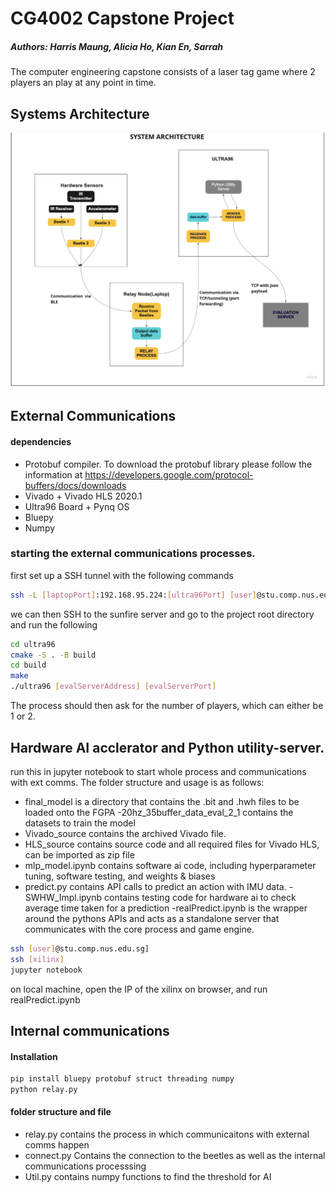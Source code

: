 # CG4002 Capstone Project
##### Authors: Harris Maung, Alicia Ho, Kian En, Sarrah


The computer engineering capstone consists of a laser tag game where 2 players an play at any point in time.

## Systems Architecture
![alt text](https://github.com/sixletters/cg4002-core/blob/main/Screenshot%202022-11-13%20at%209.38.38%20PM.png)

## External Communications 
#### dependencies
- Protobuf compiler. To download the protobuf library please follow the information at https://developers.google.com/protocol-buffers/docs/downloads
- Vivado + Vivado HLS 2020.1
- Ultra96 Board + Pynq OS 
- Bluepy
- Numpy
### starting the external communications processes. 
first set up a SSH tunnel with the following commands
```sh
ssh -L [laptopPort]:192.168.95.224:[ultra96Port] [user]@stu.comp.nus.edu.sg]
```
we can then SSH to the sunfire server and go to the project root directory and run the following
```sh
cd ultra96
cmake -S . -B build
cd build
make
./ultra96 [evalServerAddress] [evalServerPort] 
```
The process should then ask for the number of players, which can either be 1 or 2.

## Hardware AI acclerator and Python utility-server.
run this in jupyter notebook to start whole process and communications with ext comms.
The folder structure and usage is as follows:
- final_model is a directory that contains the .bit and .hwh files to be loaded onto the FGPA
-20hz_35buffer_data_eval_2_1 contains the datasets to train the model
- Vivado_source contains the archived Vivado file.
- HLS_source contains source code and all required files for Vivado HLS, can be imported as zip file
- mlp_model.ipynb contains software ai code, including hyperparameter tuning, software testing, and weights & biases
- predict.py contains API calls to predict an action with IMU data.
-SWHW_Impl.ipynb contains testing code for hardware ai to check average time taken for a prediction
-realPredict.ipynb is the wrapper around the pythons APIs and acts as a standalone server that communicates with the core process and game engine.

```sh
ssh [user]@stu.comp.nus.edu.sg]
ssh [xilinx]
jupyter notebook
```
on local machine, open the IP of the xilinx on browser, and run realPredict.ipynb

## Internal communications
#### Installation
```sh
pip install bluepy protobuf struct threading numpy
python relay.py
```
#### folder structure and file
- relay.py contains the process in which communicaitons with external comms happen
- connect.py Contains the connection to the beetles as well as the internal communications processsing
- Util.py contains numpy functions to find the threshold for AI



